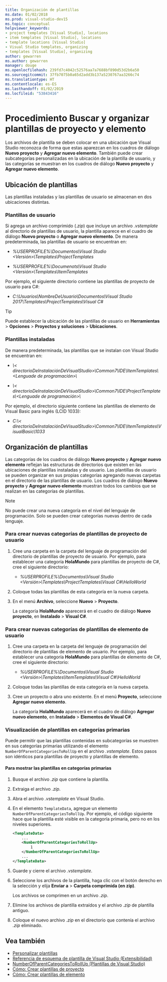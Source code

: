 ```yaml
---
title: Organización de plantillas
ms.date: 01/02/2018
ms.prod: visual-studio-dev15
ms.topic: conceptual
helpviewer_keywords:
- project templates [Visual Studio], locations
- item templates [Visual Studio], locations
- template locations [Visual Studio]
- Visual Studio templates, organizing
- templates [Visual Studio], organizing
author: gewarren
ms.author: gewarren
manager: douge
ms.openlocfilehash: 239fd7c4042c52576aa7a7688bf890d53d2b6a50
ms.sourcegitcommit: 37fb7075b0a65d2add3b137a5230767aa3266c74
ms.translationtype: HT
ms.contentlocale: es-ES
ms.lasthandoff: 01/02/2019
ms.locfileid: "53843416"
---
```

# <a name="how-to-locate-and-organize-project-and-item-templates"></a>Procedimiento Buscar y organizar plantillas de proyecto y elemento

Los archivos de plantilla se deben colocar en una ubicación que Visual Studio reconozca de forma que estas aparezcan en los cuadros de diálogo **Nuevo proyecto** y **Agregar nuevo elemento**. También puede crear subcategorías personalizadas en la ubicación de la plantilla de usuario, y las categorías se muestran en los cuadros de diálogo **Nuevo proyecto** y **Agregar nuevo elemento**.

## <a name="locate-templates"></a>Ubicación de plantillas

Las plantillas instaladas y las plantillas de usuario se almacenan en dos ubicaciones distintas.

### <a name="user-templates"></a>Plantillas de usuario

Si agrega un archivo comprimido (*.zip*) que incluye un archivo *.vstemplate* al directorio de plantillas de usuario, la plantilla aparece en el cuadro de diálogo **Nuevo proyecto** o **Agregar nuevo elemento**. De manera predeterminada, las plantillas de usuario se encuentran en:

- *%USERPROFILE%\Documentos\Visual Studio \<Versión\>\Templates\ProjectTemplates*

- *%USERPROFILE%\Documenots\Visual Studio \<Versión\>\Templates\ItemTemplates*

Por ejemplo, el siguiente directorio contiene las plantillas de proyecto de usuario para C#:

- *C:\Usuarios\NombreDeUsuario\Documentos\Visual Studio 2017\Templates\ProjectTemplates\Visual C#*

> [!TIP]
> Puede establecer la ubicación de las plantillas de usuario en **Herramientas** > **Opciones** > **Proyectos y soluciones** > **Ubicaciones**.

### <a name="installed-templates"></a>Plantillas instaladas

De manera predeterminada, las plantillas que se instalan con Visual Studio se encuentran en:

- *\\< directorioDeInstalaciónDeVisualStudio\>\Common7\IDE\ItemTemplates\\<Lenguade de programación\>\\<Locale ID>*

- *\\< directorioDeInstalaciónDeVisualStudio\>\Common7\IDE\ProjectTemplates\\<Lenguade de programación\>\\<Locale ID>*

Por ejemplo, el directorio siguiente contiene las plantillas de elemento de Visual Basic para inglés (LCID 1033):

- *C:\\< directorioDeInstalaciónDeVisualStudio\>\Common7\IDE\ItemTemplates\VisualBasic\1033*

## <a name="organize-templates"></a>Organización de plantillas

Las categorías de los cuadros de diálogo **Nuevo proyecto** y **Agregar nuevo elemento** reflejan las estructuras de directorios que existen en las ubicaciones de plantillas instaladas y de usuario. Las plantillas de usuario se pueden organizar en sus propias categorías agregando nuevas carpetas en el directorio de las plantillas de usuario. Los cuadros de diálogo **Nuevo proyecto** y **Agregar nuevo elemento** muestran todos los cambios que se realizan en las categorías de plantillas.

> [!NOTE]
> No puede crear una nueva categoría en el nivel del lenguaje de programación. Solo se pueden crear categorías nuevas dentro de cada lenguaje.

### <a name="to-create-new-user-project-template-categories"></a>Para crear nuevas categorías de plantillas de proyecto de usuario

1. Cree una carpeta en la carpeta del lenguaje de programación del directorio de plantillas de proyecto de usuario. Por ejemplo, para establecer una categoría **HolaMundo** para plantillas de proyecto de C#, cree el siguiente directorio:

    - *\%USERPROFILE%\Documentos\Visual Studio \<Versión\>\Templates\ProjectTemplates\Visual C#\HelloWorld*

1. Coloque todas las plantillas de esta categoría en la nueva carpeta.

1. En el menú **Archivo**, seleccione **Nuevo** > **Proyecto**.

   La categoría **HolaMundo** aparecerá en el cuadro de diálogo **Nuevo proyecto**, en **Instalado** > **Visual C#**.

### <a name="to-create-new-user-item-template-categories"></a>Para crear nuevas categorías de plantillas de elemento de usuario

1. Cree una carpeta en la carpeta del lenguaje de programación del directorio de plantillas de elemento de usuario. Por ejemplo, para establecer una categoría **HolaMundo** para plantillas de elemento de C#, cree el siguiente directorio:

    - *\%USERPROFILE%\Documentos\Visual Studio \<Versión\>\Templates\ItemTemplates\Visual C#\HelloWorld*

1. Coloque todas las plantillas de esta categoría en la nueva carpeta.

1. Cree un proyecto o abra uno existente. En el menú **Proyecto**, seleccione **Agregar nuevo elemento**.

   La categoría **HolaMundo** aparecerá en el cuadro de diálogo **Agregar nuevo elemento**, en **Instalado** > **Elementos de Visual C#**.

### <a name="display-templates-in-parent-categories"></a>Visualización de plantillas en categorías primarias

Puede permitir que las plantillas contenidas en subcategorías se muestren en sus categorías primarias utilizando el elemento `NumberOfParentCategoriesToRollUp` en el archivo *.vstemplate*. Estos pasos son idénticos para plantillas de proyecto y plantillas de elemento.

#### <a name="to-display-templates-in-parent-categories"></a>Para mostrar las plantillas en categorías primarias

1. Busque el archivo *.zip* que contiene la plantilla.

1. Extraiga el archivo *.zip*.

1. Abra el archivo *.vstemplate* en Visual Studio.

1. En el elemento `TemplateData`, agregue un elemento `NumberOfParentCategoriesToRollUp`. Por ejemplo, el código siguiente hace que la plantilla esté visible en la categoría primaria, pero no en los niveles superiores.

    ```xml
    <TemplateData>
        ...
        <NumberOfParentCategoriesToRollUp>
            1
        </NumberOfParentCategoriesToRollUp>
        ...
    </TemplateData>
    ```

1. Guarde y cierre el archivo *.vstemplate*.

1. Seleccione los archivos de la plantilla, haga clic con el botón derecho en la selección y elija **Enviar a** > **Carpeta comprimida (en zip)**.

   Los archivos se comprimen en un archivo *.zip*.

1. Elimine los archivos de plantilla extraídos y el archivo *.zip* de plantilla antiguo.

1. Coloque el nuevo archivo *.zip* en el directorio que contenía el archivo *.zip* eliminado.

## <a name="see-also"></a>Vea también

- [Personalizar plantillas](../ide/customizing-project-and-item-templates.md)
- [Referencia de esquema de plantilla de Visual Studio (Extensibilidad)](../extensibility/visual-studio-template-schema-reference.md)
- [NumberOfParentCategoriesToRollUp (Plantillas de Visual Studio)](../extensibility/numberofparentcategoriestorollup-visual-studio-templates.md)
- [Cómo: Crear plantillas de proyecto](../ide/how-to-create-project-templates.md)
- [Cómo: Crear plantillas de elemento](../ide/how-to-create-item-templates.md)